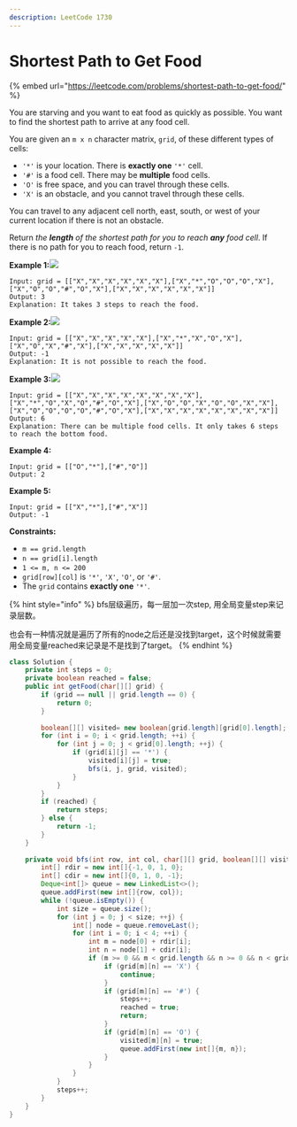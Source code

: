 ```yaml
---
description: LeetCode 1730
---
```


# Shortest Path to Get Food

{% embed url="https://leetcode.com/problems/shortest-path-to-get-food/" %}



You are starving and you want to eat food as quickly as possible. You want to find the shortest path to arrive at any food cell.

You are given an `m x n` character matrix, `grid`, of these different types of cells:

* `'*'` is your location. There is **exactly one** `'*'` cell.
* `'#'` is a food cell. There may be **multiple** food cells.
* `'O'` is free space, and you can travel through these cells.
* `'X'` is an obstacle, and you cannot travel through these cells.

You can travel to any adjacent cell north, east, south, or west of your current location if there is not an obstacle.

Return _the **length** of the shortest path for you to reach **any** food cell_. If there is no path for you to reach food, return `-1`.

**Example 1:**![](https://assets.leetcode.com/uploads/2020/09/21/img1.jpg)

```
Input: grid = [["X","X","X","X","X","X"],["X","*","O","O","O","X"],["X","O","O","#","O","X"],["X","X","X","X","X","X"]]
Output: 3
Explanation: It takes 3 steps to reach the food.
```

**Example 2:**![](https://assets.leetcode.com/uploads/2020/09/21/img2.jpg)

```
Input: grid = [["X","X","X","X","X"],["X","*","X","O","X"],["X","O","X","#","X"],["X","X","X","X","X"]]
Output: -1
Explanation: It is not possible to reach the food.
```

**Example 3:**![](https://assets.leetcode.com/uploads/2020/09/21/img3.jpg)

```
Input: grid = [["X","X","X","X","X","X","X","X"],["X","*","O","X","O","#","O","X"],["X","O","O","X","O","O","X","X"],["X","O","O","O","O","#","O","X"],["X","X","X","X","X","X","X","X"]]
Output: 6
Explanation: There can be multiple food cells. It only takes 6 steps to reach the bottom food.
```

**Example 4:**

```
Input: grid = [["O","*"],["#","O"]]
Output: 2
```

**Example 5:**

```
Input: grid = [["X","*"],["#","X"]]
Output: -1
```

**Constraints:**

* `m == grid.length`
* `n == grid[i].length`
* `1 <= m, n <= 200`
* `grid[row][col]` is `'*'`, `'X'`, `'O'`, or `'#'`.
* The `grid` contains **exactly one** `'*'`.

{% hint style="info" %}
bfs层级遍历，每一层加一次step, 用全局变量step来记录层数。

也会有一种情况就是遍历了所有的node之后还是没找到target，这个时候就需要用全局变量reached来记录是不是找到了target。
{% endhint %}

```java
class Solution {
    private int steps = 0;
    private boolean reached = false;
    public int getFood(char[][] grid) {
        if (grid == null || grid.length == 0) {
            return 0;
        }
        
        boolean[][] visited= new boolean[grid.length][grid[0].length];
        for (int i = 0; i < grid.length; ++i) {
            for (int j = 0; j < grid[0].length; ++j) {
                if (grid[i][j] == '*') {
                    visited[i][j] = true;
                    bfs(i, j, grid, visited);
                }
            }
        }
        if (reached) {
            return steps;
        } else {
            return -1;
        }
    }
    
    private void bfs(int row, int col, char[][] grid, boolean[][] visited) {
        int[] rdir = new int[]{-1, 0, 1, 0};
        int[] cdir = new int[]{0, 1, 0, -1};
        Deque<int[]> queue = new LinkedList<>();
        queue.addFirst(new int[]{row, col});
        while (!queue.isEmpty()) {
            int size = queue.size();
            for (int j = 0; j < size; ++j) {
                int[] node = queue.removeLast();
                for (int i = 0; i < 4; ++i) {
                    int m = node[0] + rdir[i];
                    int n = node[1] + cdir[i];
                    if (m >= 0 && m < grid.length && n >= 0 && n < grid[0].length && !visited[m][n]) {
                        if (grid[m][n] == 'X') {
                            continue;
                        }
                        if (grid[m][n] == '#') {
                            steps++;
                            reached = true;
                            return;
                        }
                        if (grid[m][n] == 'O') {
                            visited[m][n] = true;
                            queue.addFirst(new int[]{m, n});
                        }
                    }
                }
            }
            steps++;
        }
    }
}
```
